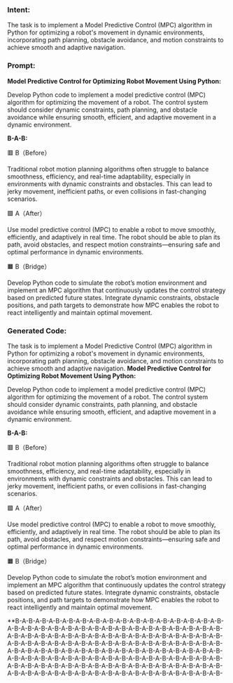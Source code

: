 ### Intent:
The task is to implement a Model Predictive Control (MPC) algorithm in Python for optimizing a robot's movement in dynamic environments, incorporating path planning, obstacle avoidance, and motion constraints to achieve smooth and adaptive navigation.

### Prompt:
**Model Predictive Control for Optimizing Robot Movement Using Python:**

Develop Python code to implement a model predictive control (MPC) algorithm for optimizing the movement of a robot. The control system should consider dynamic constraints, path planning, and obstacle avoidance while ensuring smooth, efficient, and adaptive movement in a dynamic environment.

**B-A-B:**

🟥 B（Before）

Traditional robot motion planning algorithms often struggle to balance smoothness, efficiency, and real-time adaptability, especially in environments with dynamic constraints and obstacles. This can lead to jerky movement, inefficient paths, or even collisions in fast-changing scenarios.

🟩 A（After）

Use model predictive control (MPC) to enable a robot to move smoothly, efficiently, and adaptively in real time. The robot should be able to plan its path, avoid obstacles, and respect motion constraints—ensuring safe and optimal performance in dynamic environments.

🟧 B（Bridge）

Develop Python code to simulate the robot’s motion environment and implement an MPC algorithm that continuously updates the control strategy based on predicted future states. Integrate dynamic constraints, obstacle positions, and path targets to demonstrate how MPC enables the robot to react intelligently and maintain optimal movement.

### Generated Code:
The task is to implement a Model Predictive Control (MPC) algorithm in Python for optimizing a robot's movement in dynamic environments, incorporating path planning, obstacle avoidance, and motion constraints to achieve smooth and adaptive navigation.
**Model Predictive Control for Optimizing Robot Movement Using Python:**

Develop Python code to implement a model predictive control (MPC) algorithm for optimizing the movement of a robot. The control system should consider dynamic constraints, path planning, and obstacle avoidance while ensuring smooth, efficient, and adaptive movement in a dynamic environment.

**B-A-B:**

🟥 B（Before）

Traditional robot motion planning algorithms often struggle to balance smoothness, efficiency, and real-time adaptability, especially in environments with dynamic constraints and obstacles. This can lead to jerky movement, inefficient paths, or even collisions in fast-changing scenarios.

🟩 A（After）

Use model predictive control (MPC) to enable a robot to move smoothly, efficiently, and adaptively in real time. The robot should be able to plan its path, avoid obstacles, and respect motion constraints—ensuring safe and optimal performance in dynamic environments.

🟧 B（Bridge）

Develop Python code to simulate the robot’s motion environment and implement an MPC algorithm that continuously updates the control strategy based on predicted future states. Integrate dynamic constraints, obstacle positions, and path targets to demonstrate how MPC enables the robot to react intelligently and maintain optimal movement.

**B-A-B-A-B-A-B-A-B-A-B-A-B-A-B-A-B-A-B-A-B-A-B-A-B-A-B-A-B-A-B-A-B-A-B-A-B-A-B-A-B-A-B-A-B-A-B-A-B-A-B-A-B-A-B-A-B-A-B-A-B-A-B-A-B-A-B-A-B-A-B-A-B-A-B-A-B-A-B-A-B-A-B-A-B-A-B-A-B-A-B-A-B-A-B-A-B-A-B-A-B-A-B-A-B-A-B-A-B-A-B-A-B-A-B-A-B-A-B-A-B-A-B-A-B-A-B-A-B-A-B-A-B-A-B-A-B-A-B-A-B-A-B-A-B-A-B-A-B-A-B-A-B-A-B-A-B-A-B-A-B-A-B-A-B-A-B-A-B-A-B-A-B-A-B-A-B-A-B-A-B-A-B-A-B-A-B-A-B-A-B-A-B-A-B-A-B-A-B-A-B-A-B-A-B-A-B-A-B-A-B-A-B-A-B-A-B-A-B-A-B-A-B-A-B-A-B-A-B-A-B-A-B-A-B-A-B-A-B-A-B-A-B-A-B-A-B-A-B-A-B-A-B-A-B-
